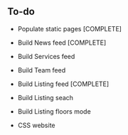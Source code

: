 ## To-do

- Populate static pages [COMPLETE]
- Build News feed [COMPLETE]
- Build Services feed
- Build Team feed
- Build Listing feed [COMPLETE]
- Build Listing seach
- Build Listing floors mode

- CSS website